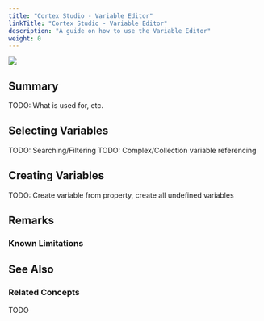 ```yaml
---
title: "Cortex Studio - Variable Editor"
linkTitle: "Cortex Studio - Variable Editor"
description: "A guide on how to use the Variable Editor"
weight: 0
---
```


<img src="/images/work-in-progress.jpg">

## Summary

TODO: What is used for, etc.

## Selecting Variables

TODO: Searching/Filtering
TODO: Complex/Collection variable referencing

## Creating Variables

TODO: Create variable from property, create all undefined variables

## Remarks

### Known Limitations

## See Also

### Related Concepts

TODO
